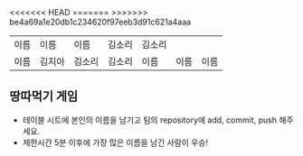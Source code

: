 <table>
      <tbody>
        <tr>
          <td>이름</td>
          <td>이름</td>
          <td>이름</td>
          <td>김소리</td>
          <td>김소리</td>
        </tr>
        <tr>
<<<<<<< HEAD
          <td>이름</td>
          <td>김지아</td>
=======
          <td>김소리</td>
          <td>김소리</td>
>>>>>>> be4a69a1e20db1c234620f97eeb3d91c621a4aaa
          <td>이름</td>
          <td>이름</td>
          <td>이름</td>
        </tr>
      </tbody>
</table>

## 땅따먹기 게임

- 테이블 시트에 본인의 이름을 남기고 팀의 repository에 add, commit, push 해주세요.
- 제한시간 5분 이후에 가장 많은 이름을 남긴 사람이 우승!
